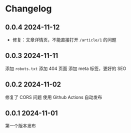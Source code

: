 # Changelog

## 0.0.4 2024-11-12
- 修复：文章详情页，不能直接打开 `/article/1` 的问题

## 0.0.3 2024-11-11
添加 `robots.txt`
添加 404 页面
添加 meta 标签，更好的 SEO

## 0.0.2 2024-11-02
修复了 CORS 问题
使用 Github Actions 自动发布

## 0.0.1 2024-11-01
第一个版本发布
